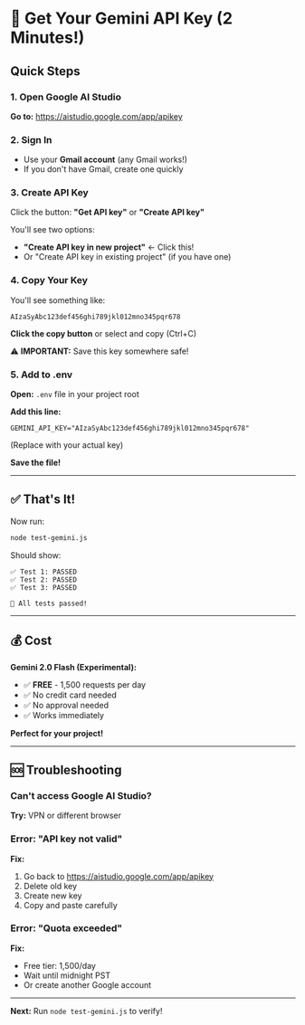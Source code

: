 # 🔑 Get Your Gemini API Key (2 Minutes!)

## Quick Steps

### 1. Open Google AI Studio
**Go to:** https://aistudio.google.com/app/apikey

### 2. Sign In
- Use your **Gmail account** (any Gmail works!)
- If you don't have Gmail, create one quickly

### 3. Create API Key
Click the button: **"Get API key"** or **"Create API key"**

You'll see two options:
- **"Create API key in new project"** ← Click this!
- Or "Create API key in existing project" (if you have one)

### 4. Copy Your Key
You'll see something like:
```
AIzaSyAbc123def456ghi789jkl012mno345pqr678
```

**Click the copy button** or select and copy (Ctrl+C)

⚠️ **IMPORTANT:** Save this key somewhere safe!

### 5. Add to .env

**Open:** `.env` file in your project root

**Add this line:**
```env
GEMINI_API_KEY="AIzaSyAbc123def456ghi789jkl012mno345pqr678"
```
(Replace with your actual key)

**Save the file!**

---

## ✅ That's It!

Now run:
```bash
node test-gemini.js
```

Should show:
```
✅ Test 1: PASSED
✅ Test 2: PASSED
✅ Test 3: PASSED

🎉 All tests passed!
```

---

## 💰 Cost

**Gemini 2.0 Flash (Experimental):**
- ✅ **FREE** - 1,500 requests per day
- ✅ No credit card needed
- ✅ No approval needed
- ✅ Works immediately

**Perfect for your project!**

---

## 🆘 Troubleshooting

### Can't access Google AI Studio?
**Try:** VPN or different browser

### Error: "API key not valid"
**Fix:** 
1. Go back to https://aistudio.google.com/app/apikey
2. Delete old key
3. Create new key
4. Copy and paste carefully

### Error: "Quota exceeded"
**Fix:**
- Free tier: 1,500/day
- Wait until midnight PST
- Or create another Google account

---

**Next:** Run `node test-gemini.js` to verify!


